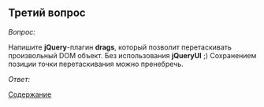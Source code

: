 ## Третий вопрос

_Вопрос:_

Напишите __jQuery__-плагин __drags__, который позволит перетаскивать произвольный DOM объект. Без использования 
__jQueryUI__ ;) Сохранением позиции точки перетаскивания можно пренебречь.

_Ответ:_



[Содержание](../SUMMARY.md)